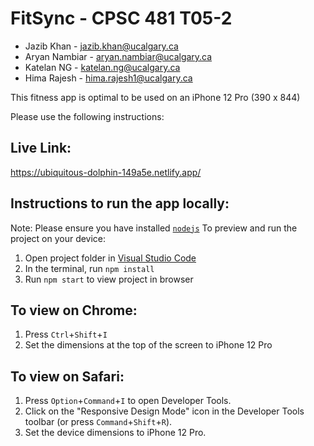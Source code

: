 
  # FitSync - CPSC 481 T05-2
  - Jazib Khan - jazib.khan@ucalgary.ca
  - Aryan Nambiar - aryan.nambiar@ucalgary.ca
  - Katelan NG - katelan.ng@ucalgary.ca 
  - Hima Rajesh - hima.rajesh1@ucalgary.ca
  
  This fitness app is optimal to be used on an iPhone 12 Pro (390 x 844)
  
  Please use the following instructions:
  
  ## Live Link:
  https://ubiquitous-dolphin-149a5e.netlify.app/
  
  ## Instructions to run the app locally:
  Note: Please ensure you have installed <code><a href="https://nodejs.org/en/download/">nodejs</a></code>
  To preview and run the project on your device:
  1) Open project folder in <a href="https://code.visualstudio.com/download">Visual Studio Code</a>
  2) In the terminal, run `npm install`
  3) Run `npm start` to view project in browser

  ## To view on Chrome:
  1) Press <code>Ctrl</code>+<code>Shift</code>+<code>I</code>
  2) Set the dimensions at the top of the screen to iPhone 12 Pro

  ## To view on Safari:
  1) Press <code>Option</code>+<code>Command</code>+<code>I</code> to open Developer Tools.
  2) Click on the "Responsive Design Mode" icon in the Developer Tools toolbar (or press <code>Command</code>+<code>Shift</code>+<code>R</code>).
  3) Set the device dimensions to iPhone 12 Pro.


